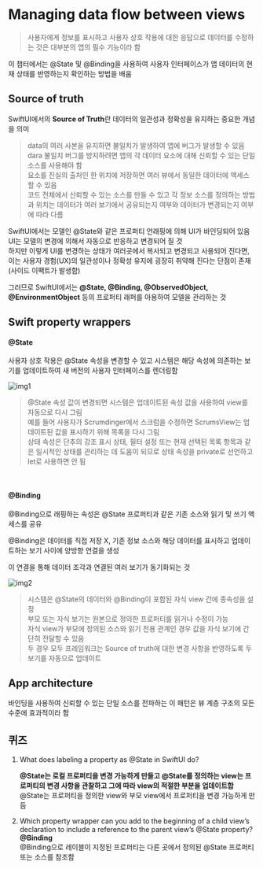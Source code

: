 # Managing data flow between views

> 사용자에게 정보를 표시하고 사용자 상호 작용에 대한 응답으로 데이터를 수정하는 것은 대부분의 앱의 필수 기능이라 함
> <br/>

이 챕터에서는 @State 및 @Binding을 사용하여 사용자 인터페이스가 앱 데이터의 현재 상태를 반영하는지 확인하는 방법을 배움
<br/>

## Source of truth

SwiftUI에서의 **Source of Truth**란 데이터의 일관성과 정확성을 유지하는 중요한 개념을 의미
<br/>

> data의 여러 사본을 유지하면 불일치가 발생하여 앱에 버그가 발생할 수 있음
> <br/>
> dara 불일치 버그를 방지하려면 앱의 각 데이터 요소에 대해 신뢰할 수 있는 단일 소스를 사용해야 함
> <br/>
> 요소를 진실의 출처인 한 위치에 저장하면 여러 뷰에서 동일한 데이터에 액세스할 수 있음
> <br/>
> 코드 전체에서 신뢰할 수 있는 소스를 만들 수 있고 각 정보 소스를 정의하는 방법과 위치는 데이터가 여러 보기에서 공유되는지 여부와 데이터가 변경되는지 여부에 따라 다름
> <br/>

SwiftUI에서는 모델인 @State와 같은 프로퍼티 언래핑에 의해 UI가 바인딩되어 있음
<br/>
UI는 모델의 변경에 의해서 자동으로 반응하고 변경되어 질 것
<br/>
하지만 이렇게 UI를 변경하는 상태가 여러곳에서 복사되고 변경되고 사용되어 진다면, 이는 사용자 경험(UX)의 일관성이나 정확성 유지에 굉장히 취약해 진다는 단점이 존재(사이드 이팩트가 발생함)
<br/>

그러므로 SwiftUI에서는 **@State, @Binding, @ObservedObject, @EnvironmentObject** 등의 프로퍼티 래퍼를 아용하여 모델을 관리하는 것
<br/>

## Swift property wrappers

#### @State

사용자 상호 작용은 @State 속성을 변경할 수 있고 시스템은 해당 속성에 의존하는 보기를 업데이트하여 새 버전의 사용자 인터페이스를 렌더링함
<br/>

![img1](https://docs-assets.developer.apple.com/published/9fa0b905ff484f12c53ac1cf634c1a0b/SUI045_001~dark@2x.png)
<br/>

> @State 속성 값이 변경되면 시스템은 업데이트된 속성 값을 사용하여 view를 자동으로 다시 그림
> <br/>
> 예를 들어 사용자가 Scrumdinger에서 스크럼을 수정하면 ScrumsView는 업데이트된 값을 표시하기 위해 목록을 다시 그림
> <br/>
> 상태 속성은 단추의 강조 표시 상태, 필터 설정 또는 현재 선택된 목록 항목과 같은 일시적인 상태를 관리하는 데 도움이 되므로 상태 속성을 private로 선언하고 let로 사용하면 안 됨
> <br/>

<br/>

#### @Binding

@Binding으로 래핑하는 속성은 @State 프로퍼티과 같은 기존 소스와 읽기 및 쓰기 액세스를 공유
<br/>

@Binding은 데이터를 직접 저장 X, 기존 정보 소스와 해당 데이터를 표시하고 업데이트하는 보기 사이에 양방향 연결을 생성
<br/>

이 연결을 통해 데이터 조각과 연결된 여러 보기가 동기화되는 것
<br/>

![img2](https://docs-assets.developer.apple.com/published/1247dc2ffdac302f9d7ed3acac0b5675/SUI045_002~dark@2x.png)
<br/>

> 시스템은 @State의 데이터와 @Binding이 포함된 자식 view 간에 종속성을 설정
> <br/>
> 부모 또는 자식 보기는 원본으로 정의한 프로퍼티를 읽거나 수정이 가능
> <br/>
> 자식 view가 부모에 정의된 소스와 읽기 전용 관계인 경우 값을 자식 보기에 간단히 전달할 수 있음
> <br/>
> 두 경우 모두 프레임워크는 Source of truth에 대한 변경 사항을 반영하도록 두 보기를 자동으로 업데이트
> <br/>

## App architecture

바인딩을 사용하여 신뢰할 수 있는 단일 소스를 전파하는 이 패턴은 뷰 계층 구조의 모든 수준에 효과적이라 함
<br/>

## 퀴즈

1. What does labeling a property as @State in SwiftUI do?
   <br/>

   **@State는 로컬 프로퍼티을 변경 가능하게 만들고 @State를 정의하는 view는 프로퍼티의 변경 사항을 관찰하고 그에 따라 view의 적절한 부분을 업데이트합**
   <br/>
   @State는 프로퍼티을 정의한 view와 부모 view에서 프로퍼티을 변경 가능하게 만듬
   <br/>

2. Which property wrapper can you add to the beginning of a child view’s declaration to include a reference to the parent view’s @State property?
   <br/>
   **@Binding**
   <br/>
   @Binding으로 레이블이 지정된 프로퍼티는 다른 곳에서 정의된 @State 프로퍼티 또는 소스를 참조함
   <br/>
